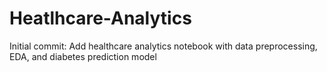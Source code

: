 # Heatlhcare-Analytics
Initial commit: Add healthcare analytics notebook with data preprocessing, EDA, and diabetes prediction model
